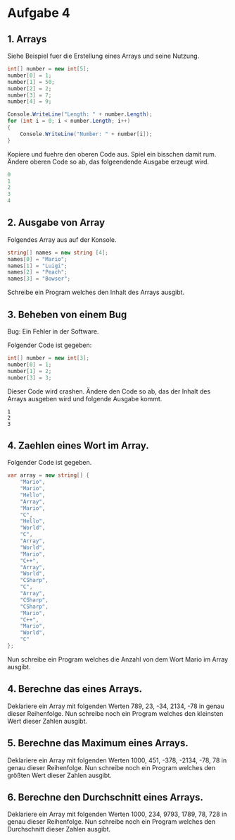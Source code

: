 # Aufgabe 4

## 1. Arrays

Siehe Beispiel fuer die Erstellung eines Arrays und seine Nutzung.
```csharp
int[] number = new int[5];
number[0] = 1;
number[1] = 50;
number[2] = 2;
number[3] = 7;
number[4] = 9;

Console.WriteLine("Length: " + number.Length);
for (int i = 0; i < number.Length; i++)
{
    Console.WriteLine("Number: " + number[i]);
}
```


Kopiere und fuehre den oberen Code aus. Spiel ein bisschen damit rum. Ändere oberen Code so ab, das folgeendende Ausgabe erzeugt wird.

```csharp
0
1 
2
3
4
```

## 2. Ausgabe von Array

Folgendes Array aus auf der Konsole.
```csharp
string[] names = new string [4];
names[0] = "Mario";
names[1] = "Luigi";
names[2] = "Peach";
names[3] = "Bowser";
```

Schreibe ein Program welches den Inhalt des Arrays ausgibt.

## 3. Beheben von einem Bug

Bug: Ein Fehler in der Software.

Folgender Code ist gegeben:

```csharp
int[] number = new int[3];
number[0] = 1;
number[1] = 2;
number[3] = 3;
```

Dieser Code wird crashen. Ändere den Code so ab, das der Inhalt des Arrays ausgeben wird und folgende Ausgabe kommt. 

```charp
1
2
3
```
## 4. Zaehlen eines Wort im Array.

Folgender Code ist gegeben.

```csharp
var array = new string[] {
    "Mario",
    "Mario",
    "Hello",
    "Array",
    "Mario",
    "C",
    "Hello",
    "World",
    "C",
    "Array",
    "World",
    "Mario",
    "C++",
    "Array",
    "World",
    "CSharp",
    "C",
    "Array",
    "CSharp",
    "CSharp",
    "Mario",
    "C++",
    "Mario",
    "World",
    "C"
};
```

Nun schreibe ein Program welches die Anzahl von dem Wort Mario im Array ausgibt.

## 4. Berechne das eines Arrays.

Deklariere ein Array mit folgenden Werten 789, 23, -34, 2134, -78 in genau dieser
Reihenfolge. Nun schreibe noch ein Program welches den kleinsten Wert dieser Zahlen 
ausgibt.

## 5. Berechne das Maximum eines Arrays.

Deklariere ein Array mit folgenden Werten 1000, 451, -378, -2134, -78, 78 in genau dieser
Reihenfolge. Nun schreibe noch ein Program welches den größten Wert dieser Zahlen 
ausgibt.

## 6. Berechne den Durchschnitt eines Arrays.

Deklariere ein Array mit folgenden Werten 1000, 234, 9793, 1789, 78, 728 in genau dieser
Reihenfolge. Nun schreibe noch ein Program welches den Durchschnitt dieser Zahlen 
ausgibt.

